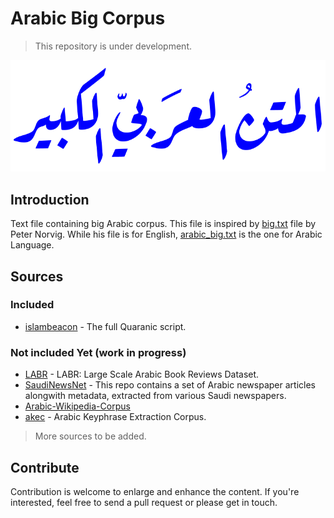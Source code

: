 # Arabic Big Corpus

> This repository is under development.

![Alt text](matn.png?raw=true)

## Introduction

Text file containing big Arabic corpus. This file is inspired by [big.txt](http://norvig.com/big.txt) file by Peter Norvig. While his file is for English, [arabic_big.txt](arabic_big.txt) is the one for Arabic Language.

## Sources
### Included
* [islambeacon](http://www.islambeacon.com/m/%D8%A7%D9%84%D9%82%D8%B1%D8%A2%D9%86_%D8%A7%D9%84%D9%83%D8%B1%D9%8A%D9%85_%D9%85%D9%83%D8%AA%D9%88%D8%A8_(%D8%A8%D8%AF%D9%88%D9%86_%D8%AA%D8%B4%D9%83%D9%8A%D9%84)) - The full Quaranic script.
### Not included Yet (work in progress)
* [LABR](https://github.com/mohamedadaly/LABR) - LABR: Large Scale Arabic Book Reviews Dataset.
* [SaudiNewsNet](https://github.com/ParallelMazen/SaudiNewsNet) - 
This repo contains a set of Arabic newspaper articles alongwith metadata, extracted from various Saudi newspapers.
* [Arabic-Wikipedia-Corpus](https://github.com/anastaw/Arabic-Wikipedia-Corpus)
* [akec](https://github.com/ailab-uniud/akec) -  Arabic Keyphrase Extraction Corpus.

> More sources to be added.

## Contribute

Contribution is welcome to enlarge and enhance the content. If you're interested, feel free to send a pull request or please get in touch.
